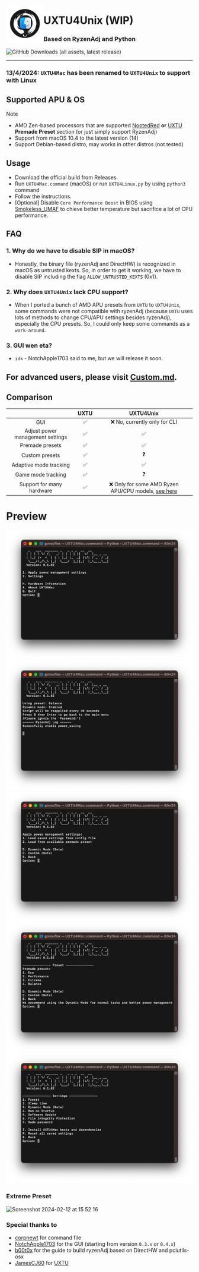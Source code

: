 <picture><img align="left" src="/Img/Logo.png" width="20%"/></picture>
<h1>UXTU4Unix (WIP)</h1>
<h3>Based on RyzenAdj and Python</h3>

![GitHub Downloads (all assets, latest release)](https://img.shields.io/github/downloads/AppleOSX/UXTU4Mac/total)

---

### 13/4/2024: `UXTU4Mac` has been renamed to `UXTU4Unix` to support with Linux 

## Supported APU & OS
> [!NOTE]
> - AMD Zen-based processors that are supported [NootedRed](https://github.com/ChefKissInc/NootedRed) **or** [UXTU](https://github.com/JamesCJ60/Universal-x86-Tuning-Utility) **Premade Preset** section (or just simply support RyzenAdj)
> - Support from macOS 10.4 to the latest version (14)
> - Support Debian-based distro, may works in other distros (not tested)

## Usage
- Download the official build from Releases.
- Run `UXTU4Mac.command` (macOS) or run `UXTU4Linux.py` by using `python3` command
- Follow the instructions.
- [Optional] Disable `Core Performance Boost` in BIOS using [Smokeless_UMAF](https://github.com/DavidS95/Smokeless_UMAF) to chieve better temperature but sacrifice a lot of CPU performance.

## FAQ
### 1. Why do we have to disable SIP in macOS?
- Honestly, the binary file (ryzenAdj and DirectHW) is recognized in macOS as untrusted kexts. So, in order to get it working, we have to disable SIP including the flag `ALLOW_UNTRUSTED_KEXTS` (0x1).
### 2. Why does `UXTU4Unix` lack CPU support?
- When I ported a bunch of AMD APU presets from `UXTU` to `UXTU4Unix`, some commands were not compatible with ryzenAdj (because `UXTU` uses lots of methods to change CPU/APU settings besides ryzenAdj), especially the CPU presets. So, I could only keep some commands as a `work-around`.
### 3. GUI wen eta?
- `idk` - NotchApple1703 said to me, but we will release it soon.

## For advanced users, please visit [Custom.md](Custom.md).
## Comparison 

|  | UXTU | UXTU4Unix |  
|    :---:     |    :---:   |    :---:   |
| GUI | ✅ | ❌ No, currently only for CLI |
| Adjust power management settings | ✅ | ✅ |
| Premade presets | ✅ | ✅ |
| Custom presets | ✅ | ❓ |
| Adaptive mode tracking | ✅ | ✅ |
| Game mode tracking | ✅ | ❓ |
| Support for many hardware | ✅ | ❌ Only for some AMD Ryzen APU/CPU models, [see here](#supported-cpuapu) |

# Preview

<p align="left">
  <img src="/Img/main_menu.png">
  <img src="/Img/apply_preset.png">
  <img src="/Img/preset.png">
  <img src="/Img/preset_setting.png">
  <img src="/Img/settings.png">
</p>

### Extreme Preset
![Screenshot 2024-02-12 at 15 52 16](https://github.com/AppleOSX/UXTU4Mac/assets/98001973/19e1481a-07ae-4efb-9b50-fac0cf137e0a)
### Special thanks to
- [corpnewt](https://github.com/corpnewt) for command file
- [NotchApple1703](https://github.com/NotchApple1703) for the GUI (starting from version `0.3.x` or `0.4.x`)
- [b00t0x](https://github.com/b00t0x) for the guide to build ryzenAdj based on DirectHW and pciutils-osx
- [JamesCJ60](https://github.com/JamesCJ60) for [UXTU](https://github.com/JamesCJ60/Universal-x86-Tuning-Utility)

